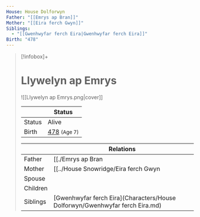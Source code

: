```yaml
---
House: House Dolforwyn
Father: "[[Emrys ap Bran]]"
Mother: "[[Eira ferch Gwyn]]"
Siblings:
  - "[[Gwenhwyfar ferch Eira|Gwenhwyfar ferch Eira]]"
Birth: "478"
---
```

> [!infobox]+
> # Llywelyn ap Emrys
> ![[Llywelyn ap Emrys.png|cover]]
>
>|| Status   |
> | ---- | ---- |
> |Status| Alive|
> |Birth| [478](478) <small>(Age 7)</small> |
>
>|| Relations   |
> | ---- | ---- |
> | Father | [[./Emrys ap Bran|Emrys ap Bran]] |
> | Mother | [[../House Snowridge/Eira ferch Gwyn|Eira ferch Gwyn]] |
> | Spouse |  |
> | Children|  |
> | Siblings | [Gwenhwyfar ferch Eira](Characters/House Dolforwyn/Gwenhwyfar ferch Eira.md)|
>  

